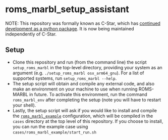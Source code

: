 # roms_marbl_setup_assistant
NOTE: This repository was formally known as C-Star, which has [continued development as a python package](https://github.com/CWorthy-ocean/C-Star). It is now being maintained independently of C-Star.

## Setup
- Clone this repository and run (from the command line) the script `setup_roms_marbl` in the top-level directory, providing your system as an argument (e.g. `./setup_roms_marbl osx_arm64_gnu`). For a list of supported systems, run `setup_roms_marbl --help`.
- The setup script will obtain and compile any external code, and also make an environment on your machine to use when running ROMS-MARBL in future. To activate this environment, run the command `roms_marbl_env` after completing the setup (note you will have to restart your shell).
- Lastly, the setup script will ask if you would like to install and compile the [`roms_marbl_example`](https://github.com/CWorthy-ocean/cstar_blueprint_roms_marbl_example/tree/no_cstar) configuration, which will be compiled in the `cases` directory at the top level of this repository. If you choose to install, you can run the example case using `cases/roms_marbl_example/start_run.sh`
